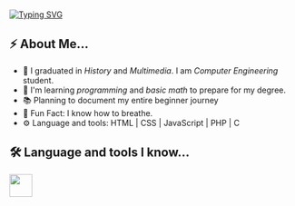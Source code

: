 <br clear="both">

[![Typing SVG](https://readme-typing-svg.demolab.com?font=Fira+Code&size=40&pause=1000&color=858585&random=false&width=500&height=100&lines=<h1>Hello+World!</h1>;<p>I'm+L%C3%ADdia.</p>;printf("Hello+World!");)](https://git.io/typing-svg)

<!--<div align="center">
  <img height="auto" width="100%" src="https://user-images.githubusercontent.com/74038190/212284136-03988914-d899-44b4-b1d9-4eeccf656e44.gif"  />
</div> -->

<h2>⚡️ About Me...</h2>
  <ul>
    <li>🔭 I graduated in <i>History</i> and <i>Multimedia</i>. I am <i>Computer Engineering</i> student.</li>
    <li>🧐 I'm learning <i>programming</i> and <i>basic math</i> to prepare for my degree.</li>
    <li>📚 Planning to document my entire beginner journey</li>
    <li>🎉 Fun Fact: I know how to breathe.</li>
    <li>⚙️ Language and tools: HTML | CSS | JavaScript | PHP | C</li>
  </ul>
  
  <h2>🛠 Language and tools I know...</h2>
  <div>
    <link rel="stylesheet" type='text/css' href="https://cdn.jsdelivr.net/gh/devicons/devicon@latest/devicon.min.css" height="40" />
    <img src="https://cdn.jsdelivr.net/gh/devicons/devicon@latest/icons/css3/css3-original.svg" height="40" />
    <link rel="stylesheet" type='text/css' href="https://cdn.jsdelivr.net/gh/devicons/devicon@latest/devicon.min.css" height="40" />
    <link rel="stylesheet" type='text/css' href="https://cdn.jsdelivr.net/gh/devicons/devicon@latest/devicon.min.css" />
    <link rel="stylesheet" type='text/css' href="https://cdn.jsdelivr.net/gh/devicons/devicon@latest/devicon.min.css" height="40" />
  </div>          
  
 <!-- 
  <div>
    <img src="https://cdn.jsdelivr.net/gh/devicons/devicon/icons/html5/html5-original.svg" height="40" alt="html5 logo"  />
    <img width="12" />
    <img src="https://cdn.jsdelivr.net/gh/devicons/devicon/icons/css3/css3-original.svg" height="40" alt="css3 logo"  />
    <img width="12" />
    <img src="https://cdn.jsdelivr.net/gh/devicons/devicon/icons/javascript/javascript-original.svg" height="40" alt="javascript logo"  />
    <img width="12" />
    <img src="https://cdn.jsdelivr.net/gh/devicons/devicon/icons/python/python-original.svg" height="40" alt="python logo"  />
    <img src="https://cdn.jsdelivr.net/gh/devicons/devicon/icons/python/c-original.svg" height="40" alt="c logo"  />
  </div>-->
<!--
[![](https://raw.githubusercontent.com/liatsuki/profile-summary-card/master/profile-summary-card-output/transparent/0-profile-details.svg)](https://github.com/vn7n24fzkq/github-profile-summary-cards)
[![](https://raw.githubusercontent.com/liatsuki/profile-summary-card/master/profile-summary-card-output/transparent/1-repos-per-language.svg)](https://github.com/vn7n24fzkq/github-profile-summary-cards) [![](https://raw.githubusercontent.com/liatsuki/profile-summary-card/master/profile-summary-card-output/transparent/2-most-commit-language.svg)](https://github.com/vn7n24fzkq/github-profile-summary-cards)
[![](https://raw.githubusercontent.com/liatsuki/profile-summary-card/master/profile-summary-card-output/transparent/3-stats.svg)](https://github.com/vn7n24fzkq/github-profile-summary-cards) [![](https://raw.githubusercontent.com/liatsuki/profile-summary-card/master/profile-summary-card-output/transparent/4-productive-time.svg)](https://github.com/vn7n24fzkq/github-profile-summary-cards)
-->

<!--![Top Langs](https://github-readme-stats.vercel.app/api/top-langs/?username=liatsuki&layout=compact&theme=tokyonight)-->
